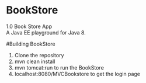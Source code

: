 # BookStore

1.0 Book Store App</br>
A Java EE playground for Java 8. 

#Building BookStore
1. Clone the repository
2. mvn clean install
3. mvn tomcat:run to run the BookStore 
4. localhost:8080/MVCBookstore to get the login page


